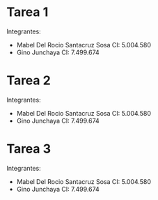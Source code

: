 # Tarea 1

Integrantes: 
  - Mabel Del Rocio Santacruz Sosa CI: 5.004.580
  - Gino Junchaya CI: 7.499.674

# Tarea 2

Integrantes: 
  - Mabel Del Rocio Santacruz Sosa CI: 5.004.580
  - Gino Junchaya CI: 7.499.674
  
# Tarea 3

Integrantes: 
  - Mabel Del Rocio Santacruz Sosa CI: 5.004.580
  - Gino Junchaya CI: 7.499.674
